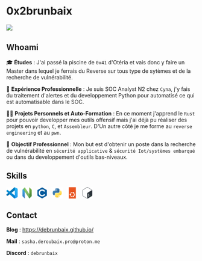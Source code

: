 # 0x2brunbaix

![](/assets/banière.png)

## Whoami

🎓 **Études** : J'ai passé la piscine de `0x41` d'Otéria et vais donc y faire un Master dans lequel je ferrais du Reverse sur tous type de sytèmes et de la recherche de vulnérabilité.

💼 **Expérience Professionnelle** : Je suis SOC Analyst N2 chez `Cyna`, j'y fais du traitement d'alertes et du developpement Python pour automatisé ce qui est automatisable dans le SOC.

👨‍💻 **Projets Personnels et Auto-Formation** : En ce moment j'apprend le `Rust` pour pouvoir developper mes outils offensif mais j'ai déjà pu réaliser des projets en `python`, `C`, et `Assembleur`. D'Un autre côté je me forme au `reverse engineering` et au `pwn`.

🎯 **Objectif Professionnel** : Mon but est d'obtenir un poste dans la recherche de vulnérabilité en `sécurité applicative` & `sécurité Iot/systèmes embarqué` ou dans du developpement d'outils bas-niveaux.

## Skills

<img align="left" alt="vscode" width="30px" style="padding-right:10px;" src="https://github.com/devicons/devicon/blob/v2.16.0/icons/vscode/vscode-original.svg"/>
<img align="left" alt="nvim" width="30px" style="padding-right:10px;" src="https://github.com/devicons/devicon/blob/v2.16.0/icons/neovim/neovim-original.svg"/>
<img align="left" alt="c" width="30px" style="padding-right:10px;" src="https://github.com/devicons/devicon/blob/v2.16.0/icons/c/c-plain.svg"/>
<img align="left" alt="python" width="30px" style="padding-right:10px;" src="https://github.com/devicons/devicon/blob/v2.16.0/icons/python/python-original.svg"/>
<img align="left" alt="ubuntu" width="30px" style="padding-right:10px;" src="https://github.com/devicons/devicon/blob/v2.16.0/icons/ubuntu/ubuntu-original.svg"/>
<img alt="bash" width="30px" style="padding-right:10px;" src="https://github.com/devicons/devicon/blob/v2.16.0/icons/bash/bash-original.svg"/>

## Contact

**Blog** : https://debrunbaix.github.io/

**Mail** : `sasha.deroubaix.pro@proton.me`

**Discord** : `debrunbaix`
